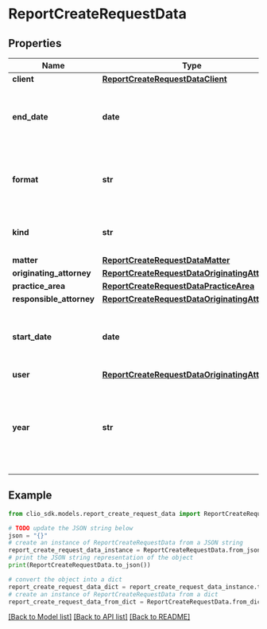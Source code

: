# ReportCreateRequestData


## Properties

Name | Type | Description | Notes
------------ | ------------- | ------------- | -------------
**client** | [**ReportCreateRequestDataClient**](ReportCreateRequestDataClient.md) |  | [optional] 
**end_date** | **date** | Filters Report data by date. (Expects an ISO-8601 date). | [optional] 
**format** | **str** | What format the Report will be generated in. | 
**kind** | **str** | What kind of Report will be generated. | 
**matter** | [**ReportCreateRequestDataMatter**](ReportCreateRequestDataMatter.md) |  | [optional] 
**originating_attorney** | [**ReportCreateRequestDataOriginatingAttorney**](ReportCreateRequestDataOriginatingAttorney.md) |  | [optional] 
**practice_area** | [**ReportCreateRequestDataPracticeArea**](ReportCreateRequestDataPracticeArea.md) |  | [optional] 
**responsible_attorney** | [**ReportCreateRequestDataOriginatingAttorney**](ReportCreateRequestDataOriginatingAttorney.md) |  | [optional] 
**start_date** | **date** | Filters Report data by date. (Expects an ISO-8601 date). | [optional] 
**user** | [**ReportCreateRequestDataOriginatingAttorney**](ReportCreateRequestDataOriginatingAttorney.md) |  | [optional] 
**year** | **str** | Filters Report data by year. Sets start_date and end_date. (Expects a year). | [optional] 

## Example

```python
from clio_sdk.models.report_create_request_data import ReportCreateRequestData

# TODO update the JSON string below
json = "{}"
# create an instance of ReportCreateRequestData from a JSON string
report_create_request_data_instance = ReportCreateRequestData.from_json(json)
# print the JSON string representation of the object
print(ReportCreateRequestData.to_json())

# convert the object into a dict
report_create_request_data_dict = report_create_request_data_instance.to_dict()
# create an instance of ReportCreateRequestData from a dict
report_create_request_data_from_dict = ReportCreateRequestData.from_dict(report_create_request_data_dict)
```
[[Back to Model list]](../README.md#documentation-for-models) [[Back to API list]](../README.md#documentation-for-api-endpoints) [[Back to README]](../README.md)


